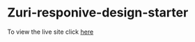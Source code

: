 # Zuri-responive-design-starter

To view the live site click [here](https://github.com/Khallekan/zuri-responsive-design-starter)
